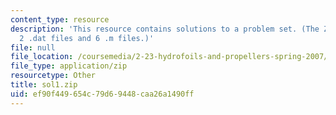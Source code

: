 ```yaml
---
content_type: resource
description: 'This resource contains solutions to a problem set. (The ZIP file contains:
  2 .dat files and 6 .m files.)'
file: null
file_location: /coursemedia/2-23-hydrofoils-and-propellers-spring-2007/ef90f449654c79d69448caa26a1490ff_sol1.zip
file_type: application/zip
resourcetype: Other
title: sol1.zip
uid: ef90f449-654c-79d6-9448-caa26a1490ff
---
```


